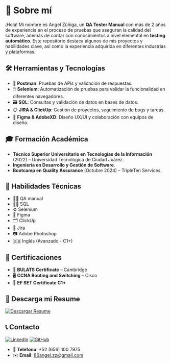 # 💼 Sobre mí

¡Hola! Mi nombre es Angel Zúñiga, un **QA Tester Manual** con más de 2 años de experiencia en el proceso de pruebas que aseguran la calidad del software, además de contar con conocimientos a nivel elemental en **testing automático**. Este repositorio destaca algunos de mis proyectos y habilidades clave, así como la experiencia adquirida en diferentes industrias y plataformas.

## 🛠️ Herramientas y Tecnologías

- 🧪 **Postman**: Pruebas de APIs y validación de respuestas.
- 🖱️ **Selenium**: Automatización de pruebas para validar la funcionalidad en diferentes navegadores.
- 🗃️ **SQL**: Consultas y validación de datos en bases de datos.
- 📋 **JIRA & ClickUp**: Gestión de proyectos, seguimiento de bugs y tareas.
- 🎨 **Figma & AdobeXD**: Diseño UX/UI y colaboración con equipos de diseño.


## 🎓 Formación Académica

- **Técnico Superior Universitario en Tecnologías de la Información** (2022) – Universidad Tecnológica de Ciudad Juárez.
- **Ingeniería en Desarrollo y Gestión de Software**.
- **Bootcamp en Quality Assurance** (Octubre 2024) – TripleTen Services.

## 🧰 Habilidades Técnicas

- 🧑‍💻 QA manual
- 🧑‍🔧 SQL
- ⚙️ Selenium
- 🎨 Figma
- 🗂️ ClickUp
- 📝 Jira
- 📷 Adobe Photoshop
- 🇬🇧 Inglés (Avanzado - C1+)

## 🏅 Certificaciones

- 📜 **BULATS Certificate** – Cambridge
- 🖥️ **CCNA Routing and Switching** – Cisco
- 🏅 **EF SET Certificate C1+**

## 📄 Descarga mi Resume

[![Descargar Resume](https://img.shields.io/badge/Descargar%20CV-6f42c1?style=for-the-badge&logo=github&logoColor=white)](https://github.com/86angel/86angel/blob/main/QA%20Engineer_%20Angel%20Z%C3%BA%C3%B1iga.pdf)

## 📞 Contacto

[![LinkedIn](https://img.shields.io/badge/LinkedIn-0A66C2?style=for-the-badge&logo=linkedin&logoColor=white)](https://www.linkedin.com/in/angel-z%C3%BA%C3%B1iga86)
[![GitHub](https://img.shields.io/badge/GitHub-171515?style=for-the-badge&logo=github&logoColor=white)](https://github.com/86angel)

- 📱 **Teléfono**: +52 (656) 100 7975
- ✉️ **Email**: 86angel.zz@gmail.com
